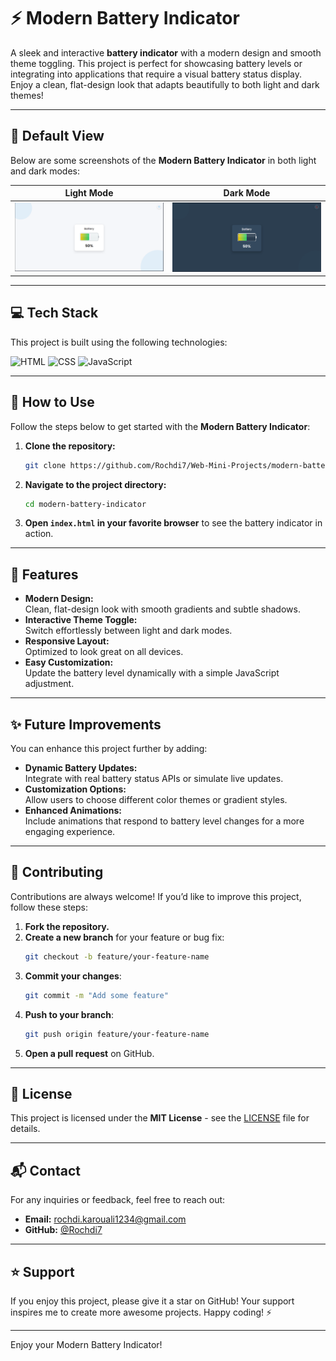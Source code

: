 # ⚡ Modern Battery Indicator

A sleek and interactive **battery indicator** with a modern design and smooth theme toggling. This project is perfect for showcasing battery levels or integrating into applications that require a visual battery status display. Enjoy a clean, flat-design look that adapts beautifully to both light and dark themes!

---

## 🌟 Default View

Below are some screenshots of the **Modern Battery Indicator** in both light and dark modes:

| Light Mode                                   | Dark Mode                                   |
|----------------------------------------------|---------------------------------------------|
| ![Light Mode](Capture1.PNG) | ![Dark Mode](Capture2.PNG) |


---

## 💻 Tech Stack

This project is built using the following technologies:

![HTML](https://img.shields.io/badge/html5%20-%23E34F26.svg?style=for-the-badge&logo=html5&logoColor=white)
![CSS](https://img.shields.io/badge/css3%20-%231572B6.svg?style=for-the-badge&logo=css3&logoColor=white)
![JavaScript](https://img.shields.io/badge/javascript%20-%23323330.svg?style=for-the-badge&logo=javascript&logoColor=%23F7DF1E)

---

## 🚀 How to Use

Follow the steps below to get started with the **Modern Battery Indicator**:

1. **Clone the repository:**
   ```bash
   git clone https://github.com/Rochdi7/Web-Mini-Projects/modern-battery-indicator.git
   ```

2. **Navigate to the project directory:**
   ```bash
   cd modern-battery-indicator
   ```

3. **Open `index.html` in your favorite browser** to see the battery indicator in action.

---

## 📜 Features

- **Modern Design:**  
  Clean, flat-design look with smooth gradients and subtle shadows.
- **Interactive Theme Toggle:**  
  Switch effortlessly between light and dark modes.
- **Responsive Layout:**  
  Optimized to look great on all devices.
- **Easy Customization:**  
  Update the battery level dynamically with a simple JavaScript adjustment.

---

## ✨ Future Improvements

You can enhance this project further by adding:

- **Dynamic Battery Updates:**  
  Integrate with real battery status APIs or simulate live updates.
- **Customization Options:**  
  Allow users to choose different color themes or gradient styles.
- **Enhanced Animations:**  
  Include animations that respond to battery level changes for a more engaging experience.

---

## 🤝 Contributing

Contributions are always welcome! If you’d like to improve this project, follow these steps:

1. **Fork the repository.**
2. **Create a new branch** for your feature or bug fix:
   ```bash
   git checkout -b feature/your-feature-name
   ```
3. **Commit your changes**:
   ```bash
   git commit -m "Add some feature"
   ```
4. **Push to your branch**:
   ```bash
   git push origin feature/your-feature-name
   ```
5. **Open a pull request** on GitHub.

---

## 📢 License

This project is licensed under the **MIT License** - see the [LICENSE](LICENSE) file for details.

---

## 📬 Contact

For any inquiries or feedback, feel free to reach out:

- **Email:** rochdi.karouali1234@gmail.com
- **GitHub:** [@Rochdi7](https://github.com/Rochdi7)

---

## ⭐ Support

If you enjoy this project, please give it a star on GitHub! Your support inspires me to create more awesome projects. Happy coding! ⚡

---

Enjoy your Modern Battery Indicator!
